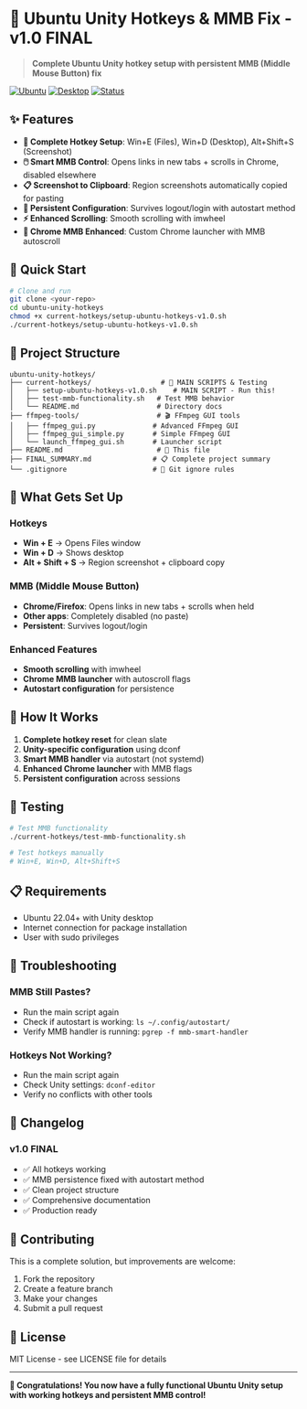 # 🚀 Ubuntu Unity Hotkeys & MMB Fix - v1.0 FINAL

> **Complete Ubuntu Unity hotkey setup with persistent MMB (Middle Mouse Button) fix**

[![Ubuntu](https://img.shields.io/badge/Ubuntu-22.04+-orange.svg)](https://ubuntu.com/)
[![Desktop](https://img.shields.io/badge/Desktop-Unity-blue.svg)](https://unity.ubuntu.com/)
[![Status](https://img.shields.io/badge/Status-Production%20Ready-green.svg)](https://github.com/yourusername/ubuntu-unity-hotkeys)

## ✨ Features

- **🎯 Complete Hotkey Setup**: Win+E (Files), Win+D (Desktop), Alt+Shift+S (Screenshot)
- **🖱️ Smart MMB Control**: Opens links in new tabs + scrolls in Chrome, disabled elsewhere
- **📋 Screenshot to Clipboard**: Region screenshots automatically copied for pasting
- **🔄 Persistent Configuration**: Survives logout/login with autostart method
- **⚡ Enhanced Scrolling**: Smooth scrolling with imwheel
- **🎨 Chrome MMB Enhanced**: Custom Chrome launcher with MMB autoscroll

## 🚀 Quick Start

```bash
# Clone and run
git clone <your-repo>
cd ubuntu-unity-hotkeys
chmod +x current-hotkeys/setup-ubuntu-hotkeys-v1.0.sh
./current-hotkeys/setup-ubuntu-hotkeys-v1.0.sh
```

## 📁 Project Structure

```
ubuntu-unity-hotkeys/
├── current-hotkeys/                 # 🎯 MAIN SCRIPTS & Testing
│   ├── setup-ubuntu-hotkeys-v1.0.sh    # MAIN SCRIPT - Run this!
│   ├── test-mmb-functionality.sh   # Test MMB behavior
│   └── README.md                   # Directory docs
├── ffmpeg-tools/                   # 🎬 FFmpeg GUI tools
│   ├── ffmpeg_gui.py              # Advanced FFmpeg GUI
│   ├── ffmpeg_gui_simple.py       # Simple FFmpeg GUI
│   └── launch_ffmpeg_gui.sh       # Launcher script
├── README.md                       # 📖 This file
├── FINAL_SUMMARY.md               # 📋 Complete project summary
└── .gitignore                     # 🚫 Git ignore rules
```

## 🎯 What Gets Set Up

### Hotkeys
- **Win + E** → Opens Files window
- **Win + D** → Shows desktop  
- **Alt + Shift + S** → Region screenshot + clipboard copy

### MMB (Middle Mouse Button)
- **Chrome/Firefox**: Opens links in new tabs + scrolls when held
- **Other apps**: Completely disabled (no paste)
- **Persistent**: Survives logout/login

### Enhanced Features
- **Smooth scrolling** with imwheel
- **Chrome MMB launcher** with autoscroll flags
- **Autostart configuration** for persistence

## 🔧 How It Works

1. **Complete hotkey reset** for clean slate
2. **Unity-specific configuration** using dconf
3. **Smart MMB handler** via autostart (not systemd)
4. **Enhanced Chrome launcher** with MMB flags
5. **Persistent configuration** across sessions

## 🧪 Testing

```bash
# Test MMB functionality
./current-hotkeys/test-mmb-functionality.sh

# Test hotkeys manually
# Win+E, Win+D, Alt+Shift+S
```

## 📋 Requirements

- Ubuntu 22.04+ with Unity desktop
- Internet connection for package installation
- User with sudo privileges

## 🚨 Troubleshooting

### MMB Still Pastes?
- Run the main script again
- Check if autostart is working: `ls ~/.config/autostart/`
- Verify MMB handler is running: `pgrep -f mmb-smart-handler`

### Hotkeys Not Working?
- Run the main script again
- Check Unity settings: `dconf-editor`
- Verify no conflicts with other tools

## 📝 Changelog

### v1.0 FINAL
- ✅ All hotkeys working
- ✅ MMB persistence fixed with autostart method
- ✅ Clean project structure
- ✅ Comprehensive documentation
- ✅ Production ready

## 🤝 Contributing

This is a complete solution, but improvements are welcome:
1. Fork the repository
2. Create a feature branch
3. Make your changes
4. Submit a pull request

## 📄 License

MIT License - see LICENSE file for details

---

**🎉 Congratulations! You now have a fully functional Ubuntu Unity setup with working hotkeys and persistent MMB control!** 